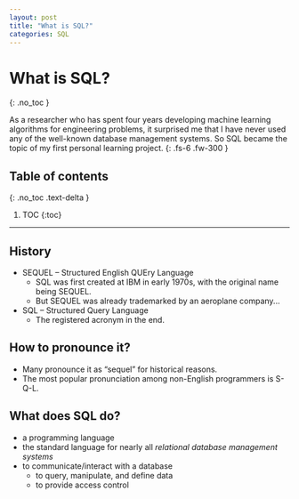 ```yaml
---
layout: post
title: "What is SQL?"
categories: SQL
---
```

# What is SQL?
{: .no_toc }

As a researcher who has spent four years developing machine learning algorithms for engineering problems, it surprised me that I have never used any of the well-known database management systems. So SQL became the topic of my first personal learning project. 
{: .fs-6 .fw-300 }


## Table of contents
{: .no_toc .text-delta }

1. TOC
{:toc}

---

## History
- SEQUEL – Structured English QUEry Language 
    - SQL was first created at IBM in early 1970s, with the original name being SEQUEL. 
    - But SEQUEL was already trademarked by an aeroplane company...
- SQL – Structured Query Language
    - The registered acronym in the end. 

## How to pronounce it?
- Many pronounce it as “sequel” for historical reasons. 
- The most popular pronunciation among non-English programmers is S-Q-L. 

## What does SQL do?
- a programming language
- the standard language for nearly all _relational database management systems_
- to communicate/interact with a database
    - to query, manipulate, and define data
    - to provide access control










